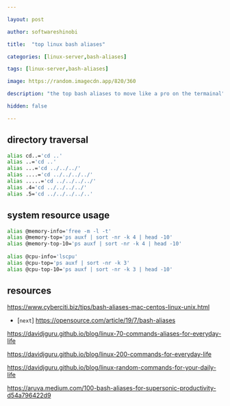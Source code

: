 ```yaml
---

layout: post

author: softwareshinobi

title:  "top linux bash aliases"

categories: [linux-server,bash-aliases]

tags: [linux-server,bash-aliases]

image: https://random.imagecdn.app/820/360

description: "the top bash aliases to move like a pro on the termainal"

hidden: false

---
```


## directory traversal

```sh
alias cd..='cd ..'
alias ..='cd ..'
alias ...='cd ../../../'
alias ....='cd ../../../../'
alias .....='cd ../../../../'
alias .4='cd ../../../../'
alias .5='cd ../../../../..'
```

## system resource usage

```sh
alias @memory-info='free -m -l -t'
alias @memory-top='ps auxf | sort -nr -k 4 | head -10'
alias @memory-top-10='ps auxf | sort -nr -k 4 | head -10'
 
alias @cpu-info='lscpu'
alias @cpu-top='ps auxf | sort -nr -k 3'
alias @cpu-top-10='ps auxf | sort -nr -k 3 | head -10'
```
## resources

https://www.cyberciti.biz/tips/bash-aliases-mac-centos-linux-unix.html

- [`next`] https://opensource.com/article/19/7/bash-aliases

https://davidjguru.github.io/blog/linux-70-commands-aliases-for-everyday-life

https://davidjguru.github.io/blog/linux-200-commands-for-everyday-life

https://davidjguru.github.io/blog/linux-random-commands-for-your-daily-life

https://aruva.medium.com/100-bash-aliases-for-supersonic-productivity-d54a796422d9

